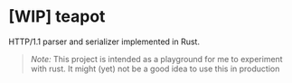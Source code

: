 # [WIP] teapot

HTTP/1.1 parser and serializer implemented in Rust.

> *Note:* This project is intended as a playground for me to experiment with rust.
> It might (yet) not be a good idea to use this in production
